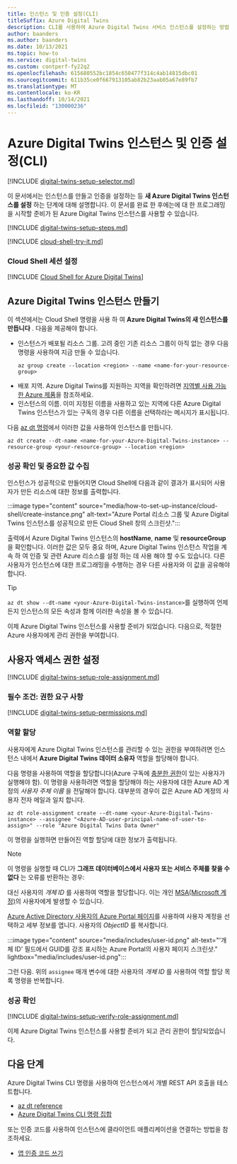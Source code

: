 ```yaml
---
title: 인스턴스 및 인증 설정(CLI)
titleSuffix: Azure Digital Twins
description: CLI를 사용하여 Azure Digital Twins 서비스 인스턴스를 설정하는 방법 참조
author: baanders
ms.author: baanders
ms.date: 10/13/2021
ms.topic: how-to
ms.service: digital-twins
ms.custom: contperf-fy22q2
ms.openlocfilehash: 615680552bc1854c650477f314c4ab14815dbc01
ms.sourcegitcommit: 611b35ce0f667913105ab82b23aab05a67e89fb7
ms.translationtype: MT
ms.contentlocale: ko-KR
ms.lasthandoff: 10/14/2021
ms.locfileid: "130000236"
---
```

# <a name="set-up-an-azure-digital-twins-instance-and-authentication-cli"></a>Azure Digital Twins 인스턴스 및 인증 설정(CLI)

[!INCLUDE [digital-twins-setup-selector.md](../../includes/digital-twins-setup-selector.md)]

이 문서에서는 인스턴스를 만들고 인증을 설정하는 등 **새 Azure Digital Twins 인스턴스를 설정** 하는 단계에 대해 설명합니다. 이 문서를 완료 한 후에는에 대 한 프로그래밍을 시작할 준비가 된 Azure Digital Twins 인스턴스를 사용할 수 있습니다.

[!INCLUDE [digital-twins-setup-steps.md](../../includes/digital-twins-setup-steps.md)]

[!INCLUDE [cloud-shell-try-it.md](../../includes/cloud-shell-try-it.md)]

### <a name="set-up-cloud-shell-session"></a>Cloud Shell 세션 설정
[!INCLUDE [Cloud Shell for Azure Digital Twins](../../includes/digital-twins-cloud-shell.md)]

## <a name="create-the-azure-digital-twins-instance"></a>Azure Digital Twins 인스턴스 만들기

이 섹션에서는 Cloud Shell 명령을 사용 하 여 **Azure Digital Twins의 새 인스턴스를 만듭니다** . 다음을 제공해야 합니다.
* 인스턴스가 배포될 리소스 그룹. 고려 중인 기존 리소스 그룹이 아직 없는 경우 다음 명령을 사용하여 지금 만들 수 있습니다.
    ```azurecli-interactive
    az group create --location <region> --name <name-for-your-resource-group>
    ```
* 배포 지역. Azure Digital Twins를 지원하는 지역을 확인하려면 [지역별 사용 가능한 Azure 제품](https://azure.microsoft.com/global-infrastructure/services/?products=digital-twins)을 참조하세요.
* 인스턴스의 이름. 이미 지정된 이름을 사용하고 있는 지역에 다른 Azure Digital Twins 인스턴스가 있는 구독의 경우 다른 이름을 선택하라는 메시지가 표시됩니다.

다음 [az dt 명령](/cli/azure/dt?view=azure-cli-latest&preserve-view=true)에서 이러한 값을 사용하여 인스턴스를 만듭니다.

```azurecli-interactive
az dt create --dt-name <name-for-your-Azure-Digital-Twins-instance> --resource-group <your-resource-group> --location <region>
```

### <a name="verify-success-and-collect-important-values"></a>성공 확인 및 중요한 값 수집

인스턴스가 성공적으로 만들어지면 Cloud Shell에 다음과 같이 결과가 표시되어 사용자가 만든 리소스에 대한 정보를 출력합니다.

:::image type="content" source="media/how-to-set-up-instance/cloud-shell/create-instance.png" alt-text="Azure Portal 리소스 그룹 및 Azure Digital Twins 인스턴스를 성공적으로 만든 Cloud Shell 창의 스크린샷.":::

출력에서 Azure Digital Twins 인스턴스의 **hostName**, **name** 및 **resourceGroup** 을 확인합니다. 이러한 값은 모두 중요 하며, Azure Digital Twins 인스턴스 작업을 계속 하 여 인증 및 관련 Azure 리소스를 설정 하는 데 사용 해야 할 수도 있습니다. 다른 사용자가 인스턴스에 대한 프로그래밍을 수행하는 경우 다른 사용자와 이 값을 공유해야 합니다.

> [!TIP]
> `az dt show --dt-name <your-Azure-Digital-Twins-instance>`를 실행하여 언제든지 인스턴스의 모든 속성과 함께 이러한 속성을 볼 수 있습니다.

이제 Azure Digital Twins 인스턴스를 사용할 준비가 되었습니다. 다음으로, 적절한 Azure 사용자에게 관리 권한을 부여합니다.

## <a name="set-up-user-access-permissions"></a>사용자 액세스 권한 설정

[!INCLUDE [digital-twins-setup-role-assignment.md](../../includes/digital-twins-setup-role-assignment.md)]

### <a name="prerequisites-permission-requirements"></a>필수 조건: 권한 요구 사항

[!INCLUDE [digital-twins-setup-permissions.md](../../includes/digital-twins-setup-permissions.md)]

### <a name="assign-the-role"></a>역할 할당

사용자에게 Azure Digital Twins 인스턴스를 관리할 수 있는 권한을 부여하려면 인스턴스 내에서 **Azure Digital Twins 데이터 소유자** 역할을 할당해야 합니다.

다음 명령을 사용하여 역할을 할당합니다(Azure 구독에 [충분한 권한](#prerequisites-permission-requirements)이 있는 사용자가 실행해야 함). 이 명령을 사용하려면 역할을 할당해야 하는 사용자에 대한 Azure AD 계정의 *사용자 주체 이름* 을 전달해야 합니다. 대부분의 경우이 값은 Azure AD 계정의 사용자 전자 메일과 일치 합니다.

```azurecli-interactive
az dt role-assignment create --dt-name <your-Azure-Digital-Twins-instance> --assignee "<Azure-AD-user-principal-name-of-user-to-assign>" --role "Azure Digital Twins Data Owner"
```

이 명령을 실행하면 만들어진 역할 할당에 대한 정보가 출력됩니다.

> [!NOTE]
> 이 명령을 실행할 때 CLI가 **그래프 데이터베이스에서 사용자 또는 서비스 주체를 찾을 수 없다** 는 오류를 반환하는 경우:
>
> 대신 사용자의 *개체 ID* 를 사용하여 역할을 할당합니다. 이는 개인 [MSA(Microsoft 계정)](https://account.microsoft.com/account)의 사용자에게 발생할 수 있습니다. 
>
> [Azure Active Directory 사용자의 Azure Portal 페이지](https://portal.azure.com/#blade/Microsoft_AAD_IAM/UsersManagementMenuBlade/AllUsers)를 사용하여 사용자 계정을 선택하고 세부 정보를 엽니다. 사용자의 *ObjectID* 를 복사합니다.
>
> :::image type="content" source="media/includes/user-id.png" alt-text="'개체 ID' 필드에서 GUID를 강조 표시하는 Azure Portal의 사용자 페이지 스크린샷." lightbox="media/includes/user-id.png":::
>
> 그런 다음. 위의 `assignee` 매개 변수에 대한 사용자의 *개체 ID* 를 사용하여 역할 할당 목록 명령을 반복합니다.

### <a name="verify-success"></a>성공 확인

[!INCLUDE [digital-twins-setup-verify-role-assignment.md](../../includes/digital-twins-setup-verify-role-assignment.md)]

이제 Azure Digital Twins 인스턴스를 사용할 준비가 되고 관리 권한이 할당되었습니다.

## <a name="next-steps"></a>다음 단계

Azure Digital Twins CLI 명령을 사용하여 인스턴스에서 개별 REST API 호출을 테스트합니다. 
* [az dt reference](/cli/azure/dt?view=azure-cli-latest&preserve-view=true)
* [Azure Digital Twins CLI 명령 집합](concepts-cli.md)

또는 인증 코드를 사용하여 인스턴스에 클라이언트 애플리케이션을 연결하는 방법을 참조하세요.
* [앱 인증 코드 쓰기](how-to-authenticate-client.md)
